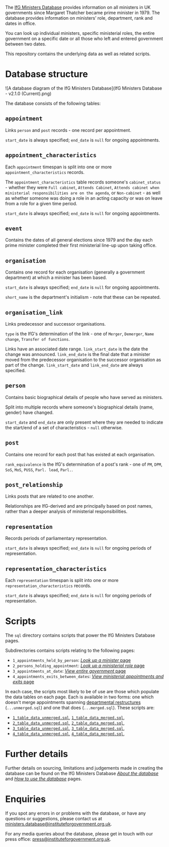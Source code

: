 The [IfG Ministers Database](https://www.instituteforgovernment.org.uk/ministers-database) provides information on all ministers in UK governments since Margaret Thatcher became prime minister in 1979. The database provides information on ministers’ role, department, rank and dates in office.

You can look up individual ministers, specific ministerial roles, the entire government on a specific date or all those who left and entered government between two dates.

This repository contains the underlying data as well as related scripts.

# Database structure
![A database diagram of the IfG Ministers Database](IfG Ministers Database - v2.1.0 (Current).png)

The database consists of the following tables:

## `appointment`
Links `person` and `post` records - one record per appointment.

`start_date` is always specified; `end_date` is `null` for ongoing appointments.

## `appointment_characteristics`
Each `appointment` timespan is split into one or more `appointment_characteristics` records.

The `appointment_characteristics` table records someone's `cabinet_status` - whether they were `Full cabinet`, `Attends Cabinet`, `Attends cabinet when ministerial responsibilities are on the agenda`, or `Non-cabinet` - as well as whether someone was doing a role in an acting capacity or was on leave from a role for a given time period.

`start_date` is always specified; `end_date` is `null` for ongoing appointments.

## `event`
Contains the dates of all general elections since 1979 and the day each prime minister completed their first ministerial line-up upon taking office.

## `organisation`
Contains one record for each organisation (generally a government department) at which a minister has been based.

`start_date` is always specified; `end_date` is `null` for ongoing appointments.

`short_name` is the department's initialism - note that these can be repeated.

## `organisation_link`
Links predecessor and successor organisations.

`type` is the IfG's determination of the link - one of `Merger`, `Demerger`, `Name change`, `Transfer of functions`.

Links have an associated date range. `link_start_date` is the date the change was announced. `link_end_date` is the final date that a minister moved from the predecessor organisation to the successor organisation as part of the change. `link_start_date` and `link_end_date` are always specified.

## `person`
Contains basic biographical details of people who have served as ministers.

Split into multiple records where someone's biographical details (name, gender) have changed.

`start_date` and `end_date` are only present where they are needed to indicate the start/end of a set of characteristics - `null` otherwise.

## `post`
Contains one record for each post that has existed at each organisation.

`rank_equivalence` is the IfG's determination of a post's rank - one of `PM`, `DPM`, `SoS`, `MoS`, `PUSS`, `Parl. lead`, `Parl.`.

## `post_relationship`
Links posts that are related to one another.

Relationships are IfG-derived and are principally based on post names, rather than a deeper analysis of ministerial responsibilities.

## `representation`
Records periods of parliamentary representation.

`start_date` is always specified; `end_date` is `null` for ongoing periods of representation.

## `representation_characteristics`
Each `representation` timespan is split into one or more `representation_characteristics` records.

`start_date` is always specified; `end_date` is `null` for ongoing periods of representation.

# Scripts
The `sql` directory contains scripts that power the IfG Ministers Database pages.

Subdirectories contains scripts relating to the following pages:
- `1_appointments_held_by_person`: [_Look up a minister_ page](https://www.instituteforgovernment.org.uk/ministers-database/look-minister)
- `2_persons_holding_appointment`: [_Look up a ministerial role_ page](https://www.instituteforgovernment.org.uk/ministers-database/look-ministerial-role)
- `3_appointments_at_date`: [_View entire government_ page](https://www.instituteforgovernment.org.uk/ministers-database/view-entire-government)
- `4_appointments_exits_between_dates`: [_View ministerial appointments and exits_ page](https://www.instituteforgovernment.org.uk/ministers-database/view-ministerial-appointments-and-exits)

In each case, the scripts most likely to be of use are those which populate the data tables on each page. Each is available in two forms: one which doesn't merge appointments spanning [departmental restructures](https://www.instituteforgovernment.org.uk/ministers-database/how-use-database#departmental-restructures) (`...unmerged.sql`) and one that does (`...merged.sql`). These scripts are:
- [`1_table_data_unmerged.sql`](https://github.com/instituteforgov/ifg-ministers-database-public/blob/main/sql/1_appointments_held_by_person/1_table_data_unmerged.sql), [`1_table_data_merged.sql`](https://github.com/instituteforgov/ifg-ministers-database-public/blob/main/sql/1_appointments_held_by_person/1_table_data_merged.sql),
- [`2_table_data_unmerged.sql`](https://github.com/instituteforgov/ifg-ministers-database-public/blob/main/sql/2_persons_holding_appointment/2_table_data_unmerged.sql), [`2_table_data_merged.sql`](https://github.com/instituteforgov/ifg-ministers-database-public/blob/main/sql/2_persons_holding_appointment/2_table_data_merged.sql),
- [`3_table_data_unmerged.sql`](https://github.com/instituteforgov/ifg-ministers-database-public/blob/main/sql/3_appointments_at_date/3_table_data_unmerged.sql), [`3_table_data_merged.sql`](https://github.com/instituteforgov/ifg-ministers-database-public/blob/main/sql/3_appointments_at_date/3_table_data_merged.sql),
- [`4_table_data_unmerged.sql`](https://github.com/instituteforgov/ifg-ministers-database-public/blob/main/sql/4_appointments_exits_between_dates/4_table_data_unmerged.sql), [`4_table_data_merged.sql`](https://github.com/instituteforgov/ifg-ministers-database-public/blob/main/sql/4_appointments_exits_between_dates/4_table_data_merged.sql),

# Further details
Further details on sourcing, limitations and judgements made in creating the database can be found on the IfG Ministers Database [_About the database_](https://www.instituteforgovernment.org.uk/ministers-database/about-database) and [_How to use the database_](https://www.instituteforgovernment.org.uk/ministers-database/how-use-database#departmental-restructures) pages.

# Enquiries
If you spot any errors in or problems with the database, or have any questions or suggestions, please contact us at [ministers.database@instituteforgovernment.org.uk](mailto:ministers.database@instituteforgovernment.org.uk).

For any media queries about the database, please get in touch with our press office: [press@instituteforgovernment.org.uk](mailto:press@instituteforgovernment.org.uk).
